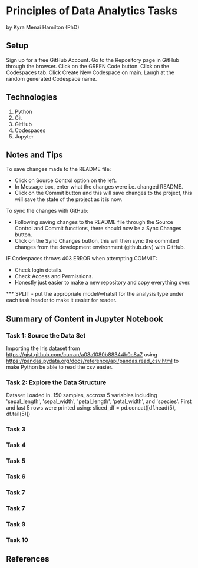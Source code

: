 # Principles of Data Analytics Tasks
by Kyra Menai Hamilton (PhD)

## Setup
Sign up for a free GitHub Account.
Go to the Repository page in GitHub through the browser.
Click on the GREEN Code button.
Click on the Codespaces tab.
Click Create New Codespace on main.
Laugh at the random generated Codespace name.

## Technologies
1. Python
2. Git
3. GitHub
4. Codespaces
5. Jupyter

## Notes and Tips
To save changes made to the README file:
- Click on Source Control option on the left.
- In Message box, enter what the changes were i.e. changed README.
- Click on the Commit button and this will save changes to the project, this will save the state of the project as it is now.

To sync the changes with GitHub:
- Following saving changes to the README file through the Source Control and Commit functions, there should now be a Sync Changes button.
- Click on the Sync Changes button, this will then sync the commited changes from the development environment (github.dev) with GitHub.

IF Codespaces throws 403 ERROR when attempting COMMIT:
- Check login details.
- Check Access and Permissions.
- Honestly just easier to make a new repository and copy everything over.

*** SPLIT - put the appropriate model/whatsit for the analysis type under each task header to make it easier for reader.

## Summary of Content in Jupyter Notebook
### Task 1: Source the Data Set
Importing the Iris dataset from https://gist.github.com/curran/a08a1080b88344b0c8a7 using https://pandas.pydata.org/docs/reference/api/pandas.read_csv.html to make Python be able to read the csv easier.
### Task 2: Explore the Data Structure
Dataset Loaded in. 150 samples, accross 5 variables including 'sepal_length', 'sepal_width', 'petal_length', 'petal_width', and 'species'.
First and last 5 rows were printed using: sliced_df = pd.concat([df.head(5), df.tail(5)])
### Task 3
### Task 4
### Task 5
### Task 6
### Task 7
### Task 7
### Task 9
### Task 10

## References